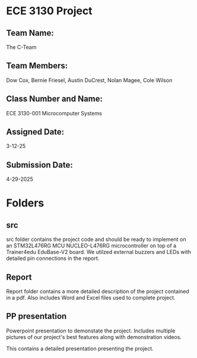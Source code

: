 # ECE 3130 Project  


## Team Name:  

The C-Team

## Team Members:  

Dow Cox, Bernie Friesel, Austin DuCrest, Nolan Magee, Cole Wilson

## Class Number and Name:  

ECE 3130-001 Microcomputer Systems 

## Assigned Date:  

3-12-25

## Submission Date:  

4-29-2025  


# Folders  


## src  

src folder contains the project code and should be ready to implement on an STM32L476RG MCU NUCLEO-L476RG microcontroller on top of a Trainer4edu EduBase-V2 board. 
We utilzed external buzzers and LEDs with detailed pin connections in the report. 



## Report   

Report folder contains a more detailed description of the project contained in a pdf. Also includes Word and Excel files used to complete project. 



## PP presentation  

Powerpoint presentation to demonstate the project. Includes multiple pictures of our project's best features along with demonstration videos. 

This contains a detailed presentation presenting the project. 
